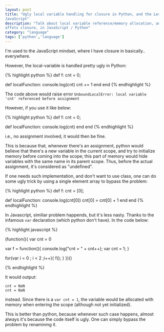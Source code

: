 ```yaml
---
layout: post
title: "Ugly local variable handling for closure in Python, and the Less Ugly
JavaScript"
description: "Talk about local variable reference/memory allocation, and how it
affets closure, in JavaScript / Python"
category: "language"
tags: ['python','language']
---
```


I'm used to the JavaScript mindset, where I have closure in basically..
everywhere.

However, the local-variable is handled pretty ugly in Python:

{% highlight python %}
def f:
  cnt = 0;
  
  def localFunction:
    console.log(cnt)
    cnt += 1
  end
end
{% endhighlight %}

The code above would raise error `UnboundLocalError: local variable 'cnt' referenced before assignment`

However, if you use it like below:

{% highlight python %}
def f:
  cnt = 0;
  
  def localFunction:
    console.log(cnt)
  end
end
{% endhighlight %}

i.e., no assignment involved, it would then be fine.

This is because that, whenever there's an assignment, python would believe that
there's a new variable in the current scope, and try to initialize memory before
coming into the scope; this part of memory would hide variables with the same
name in its parent scope. Thus, before the actual assignment, it's considered as
"undefined".

If one needs such implementation, and don't want to use class, one can do some
ugly trick by using a single element array to bypass the problem:

{% highlight python %}
def f:
  cnt = [0];
  
  def localFunction:
    console.log(cnt[0])
    cnt[0] = cnt[0] + 1
  end
end
{% endhighlight %}



In Javascript, similiar problem happends, but it's less nasty. Thanks to the
infamous `var` declaration (which python don't have). In the code below:

{% highlight javascript %}
  
(function(){
  var cnt = 0

  var f = function(){
    console.log("cnt = " + cnt++);
    var cnt = 1;
  }

  for(var i = 0 ; i < 2 ;i++){
    f();
  }
})()
  
{% endhighlight %}

It would output:

    cnt = NaN
    cnt = NaN

instead. Since there is a `var cnt = 1`, the variable would be allocated with
memory when entering the scope (although not yet initialized).

This is better than python, because whenever such case happens, almost always
it's because the code itself is ugly. One can simply bypass the problem by
renaminmg it. 
